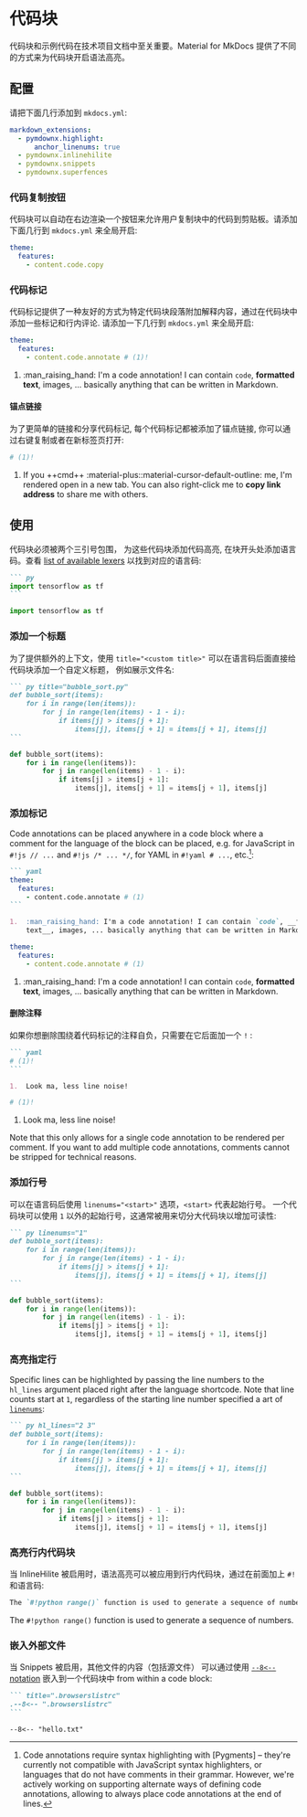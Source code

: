 # 代码块

代码块和示例代码在技术项目文档中至关重要。Material for MkDocs 提供了不同的方式来为代码块开启语法高亮。

## 配置

请把下面几行添加到 `mkdocs.yml`:

``` yaml
markdown_extensions:
  - pymdownx.highlight:
      anchor_linenums: true
  - pymdownx.inlinehilite
  - pymdownx.snippets
  - pymdownx.superfences
```

### 代码复制按钮

代码块可以自动在右边渲染一个按钮来允许用户复制块中的代码到剪贴板。请添加下面几行到
`mkdocs.yml` 来全局开启:

``` yaml
theme:
  features:
    - content.code.copy
```

### 代码标记

代码标记提供了一种友好的方式为特定代码块段落附加解释内容，通过在代码块中添加一些标记和行内评论. 
请添加一下几行到
`mkdocs.yml` 来全局开启:

``` yaml
theme:
  features:
    - content.code.annotate # (1)!
```

1.  :man_raising_hand: I'm a code annotation! I can contain `code`, __formatted
    text__, images, ... basically anything that can be written in Markdown.


#### 锚点链接

为了更简单的链接和分享代码标记, 每个代码标记都被添加了锚点链接, 你可以通过右键复制或者在新标签页打开:

``` yaml
# (1)!
```

1.  If you ++cmd++ :material-plus::material-cursor-default-outline: me, I'm
    rendered open in a new tab. You can also right-click me to __copy link
    address__ to share me with others.


## 使用

代码块必须被两个三引号包围，
为这些代码块添加代码高亮, 在块开头处添加语言码。查看 [list of available lexers] 以找到对应的语言码:

```` markdown title="代码块"
``` py
import tensorflow as tf
```
````

<div class="result" markdown>

``` py
import tensorflow as tf
```

</div>

  [list of available lexers]: https://pygments.org/docs/lexers/

### 添加一个标题

为了提供额外的上下文，使用 `title="<custom title>"` 可以在语言码后面直接给代码块添加一个自定义标题，
例如展示文件名:

```` markdown title="带标题的代码块"
``` py title="bubble_sort.py"
def bubble_sort(items):
    for i in range(len(items)):
        for j in range(len(items) - 1 - i):
            if items[j] > items[j + 1]:
                items[j], items[j + 1] = items[j + 1], items[j]
```
````

<div class="result" markdown>

``` py title="bubble_sort.py"
def bubble_sort(items):
    for i in range(len(items)):
        for j in range(len(items) - 1 - i):
            if items[j] > items[j + 1]:
                items[j], items[j + 1] = items[j + 1], items[j]
```

</div>

### 添加标记

Code annotations can be placed anywhere in a code block where a comment for the
language of the block can be placed, e.g. for JavaScript in `#!js // ...` and
`#!js /* ... */`, for YAML in `#!yaml # ...`, etc.[^1]:

  [^1]:
    Code annotations require syntax highlighting with [Pygments] – they're
    currently not compatible with JavaScript syntax highlighters, or languages
    that do not have comments in their grammar. However, we're actively working
    on supporting alternate ways of defining code annotations, allowing to
    always place code annotations at the end of lines.

```` markdown title="Code block with annotation"
``` yaml
theme:
  features:
    - content.code.annotate # (1)
```

1.  :man_raising_hand: I'm a code annotation! I can contain `code`, __formatted
    text__, images, ... basically anything that can be written in Markdown.
````

<div class="result" markdown>

``` yaml
theme:
  features:
    - content.code.annotate # (1)
```

1.  :man_raising_hand: I'm a code annotation! I can contain `code`, __formatted
    text__, images, ... basically anything that can be written in Markdown.

</div>

#### 删除注释

如果你想删除围绕着代码标记的注释自负，只需要在它后面加一个 `!` :

```` markdown title="Code block with annotation, stripped"
``` yaml
# (1)!
```

1.  Look ma, less line noise!
````

<div class="result" markdown>

``` yaml
# (1)!
```

1.  Look ma, less line noise!

</div>

Note that this only allows for a single code annotation to be rendered per
comment. If you want to add multiple code annotations, comments cannot be
stripped for technical reasons.

  [Stripping comments support]: https://github.com/squidfunk/mkdocs-material/releases/tag/8.5.0

### 添加行号

可以在语言码后使用 `linenums="<start>"` 选项，`<start>` 代表起始行号。 一个代码块可以使用 `1` 以外的起始行号，这通常被用来切分大代码块以增加可读性:

```` markdown title="带行号代码块"
``` py linenums="1"
def bubble_sort(items):
    for i in range(len(items)):
        for j in range(len(items) - 1 - i):
            if items[j] > items[j + 1]:
                items[j], items[j + 1] = items[j + 1], items[j]
```
````

<div class="result" markdown>

``` py linenums="1"
def bubble_sort(items):
    for i in range(len(items)):
        for j in range(len(items) - 1 - i):
            if items[j] > items[j + 1]:
                items[j], items[j + 1] = items[j + 1], items[j]
```

</div>

### 高亮指定行

Specific lines can be highlighted by passing the line numbers to the `hl_lines`
argument placed right after the language shortcode. Note that line counts start
at `1`, regardless of the starting line number specified a art of
[`linenums`][Adding line numbers]:

```` markdown title="带高亮行的代码块"
``` py hl_lines="2 3"
def bubble_sort(items):
    for i in range(len(items)):
        for j in range(len(items) - 1 - i):
            if items[j] > items[j + 1]:
                items[j], items[j + 1] = items[j + 1], items[j]
```
````

<div class="result" markdown>

``` py linenums="1" hl_lines="2 3"
def bubble_sort(items):
    for i in range(len(items)):
        for j in range(len(items) - 1 - i):
            if items[j] > items[j + 1]:
                items[j], items[j + 1] = items[j + 1], items[j]
```

</div>

  [Adding line numbers]: #adding-line-numbers

### 高亮行内代码块

当 InlineHilite 被启用时，语法高亮可以被应用到行内代码块，通过在前面加上 `#!` 和语言码:

``` markdown title="Inline code block"
The `#!python range()` function is used to generate a sequence of numbers.
```

<div class="result" markdown>

The `#!python range()` function is used to generate a sequence of numbers.

</div>

### 嵌入外部文件

当 Snippets 被启用，其他文件的内容（包括源文件）
可以通过使用 [`--8<--` notation][Snippets notation] 嵌入到一个代码块中
from within a code block:

```` markdown title="带有外部文件的代码块"
``` title=".browserslistrc"
.--8<-- ".browserslistrc"
```
````

<div class="result" markdown>

``` title="hello.txt"
--8<-- "hello.txt"
```

</div>

  [Snippets notation]: https://facelessuser.github.io/pymdown-extensions/extensions/snippets/#snippets-notation

